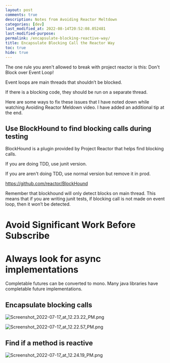 ```yaml
---
layout: post
comments: true
description: Notes from Avoiding Reactor Meltdown
categories: [dev]
last_modified_at: 2022-08-14T20:52:08.052481
last-modified-purpose:
permalink: /encapsulate-blocking-reactive-way/
title: Encapsulate Blocking Call the Reactor Way
toc: true
hide: true
---
```


The one rule you aren't allowed to break with project reactor is this: Don't Block over Event Loop!

Event loops are main threads that shouldn’t be blocked. 

If there is a blocking code, they should be run on a separate thread.

Here are some ways to fix these issues that I have noted down while watching Avoiding Reactor Meldown video. I have added an additional tip at the end.

## Use BlockHound to find blocking calls during testing

BlockHound is a plugin provided by Project Reactor that helps find blocking calls.

If you are doing TDD, use junit version. 

If you are aren't doing TDD, use normal version but remove it in prod.

https://github.com/reactor/BlockHound

Remember that blockhound will only detect blocks on main thread. This means that if you are writing junit tests, if blocking call is not made on event loop, then it won’t be detected.

# Avoid Significant Work Before Subscribe

# Always look for async implementations

Completable futures can be converted to mono. Many java libraries have completable future implementations.

## Encapsulate blocking calls

![Screenshot_2022-07-17_at_12.23.22_PM.png](https://trello.com/1/cards/62d3b3432dae600b8db5d7f4/attachments/62d585b52e381a43331ded5a/download/Screenshot_2022-07-17_at_12.23.22_PM.png) 

![Screenshot_2022-07-17_at_12.22.57_PM.png](https://trello.com/1/cards/62d3b3432dae600b8db5d7f4/attachments/62d585b266fbbc5ae9751808/download/Screenshot_2022-07-17_at_12.22.57_PM.png) 

## Find if a method is reactive

![Screenshot_2022-07-17_at_12.24.19_PM.png](https://trello.com/1/cards/62d3b3432dae600b8db5d7f4/attachments/62d5826d1010e7165d435b8c/download/Screenshot_2022-07-17_at_12.24.19_PM.png) 